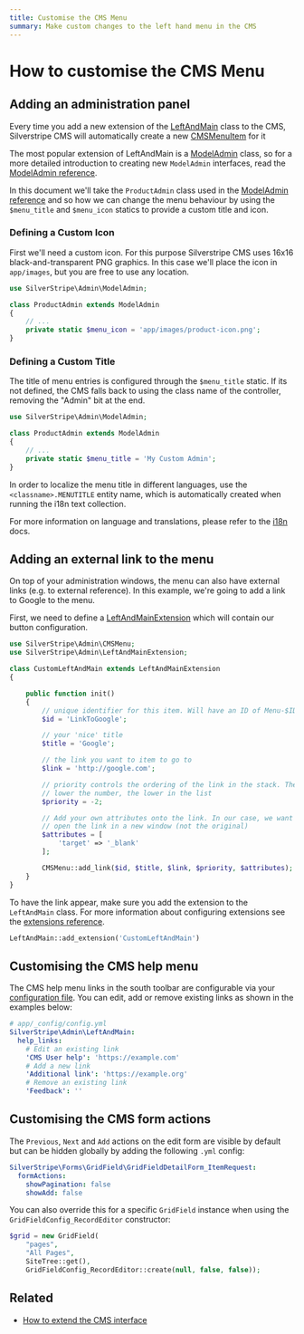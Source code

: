 ```yaml
---
title: Customise the CMS Menu
summary: Make custom changes to the left hand menu in the CMS
---
```

# How to customise the CMS Menu

## Adding an administration panel

Every time you add a new extension of the [LeftAndMain](api:SilverStripe\Admin\LeftAndMain) class to the CMS,
Silverstripe CMS will automatically create a new [CMSMenuItem](api:SilverStripe\Admin\CMSMenuItem) for it

The most popular extension of LeftAndMain is a [ModelAdmin](api:SilverStripe\Admin\ModelAdmin) class, so
for a more detailed introduction to creating new `ModelAdmin` interfaces, read
the [ModelAdmin reference](../modeladmin).

In this document we'll take the `ProductAdmin` class used in the
[ModelAdmin reference](../modeladmin#setup) and so how we can change
the menu behaviour by using the `$menu_title` and `$menu_icon` statics to
provide a custom title and icon.

### Defining a Custom Icon

First we'll need a custom icon. For this purpose Silverstripe CMS uses 16x16
black-and-transparent PNG graphics. In this case we'll place the icon in
`app/images`, but you are free to use any location.


```php
use SilverStripe\Admin\ModelAdmin;

class ProductAdmin extends ModelAdmin
{
    // ...
    private static $menu_icon = 'app/images/product-icon.png';
}
```

### Defining a Custom Title

The title of menu entries is configured through the `$menu_title` static.
If its not defined, the CMS falls back to using the class name of the
controller, removing the "Admin" bit at the end.


```php
use SilverStripe\Admin\ModelAdmin;

class ProductAdmin extends ModelAdmin
{
    // ...
    private static $menu_title = 'My Custom Admin';
}
```

In order to localize the menu title in different languages, use the
`<classname>.MENUTITLE` entity name, which is automatically created when running
the i18n text collection.

For more information on language and translations, please refer to the
[i18n](/developer_guides/i18n) docs.

## Adding an external link to the menu

On top of your administration windows, the menu can also have external links
(e.g. to external reference). In this example, we're going to add a link to
Google to the menu.

First, we need to define a [LeftAndMainExtension](api:SilverStripe\Admin\LeftAndMainExtension) which will contain our
button configuration.


```php
use SilverStripe\Admin\CMSMenu;
use SilverStripe\Admin\LeftAndMainExtension;

class CustomLeftAndMain extends LeftAndMainExtension
{

    public function init()
    {
        // unique identifier for this item. Will have an ID of Menu-$ID
        $id = 'LinkToGoogle';

        // your 'nice' title
        $title = 'Google';

        // the link you want to item to go to
        $link = 'http://google.com';

        // priority controls the ordering of the link in the stack. The
        // lower the number, the lower in the list
        $priority = -2;

        // Add your own attributes onto the link. In our case, we want to
        // open the link in a new window (not the original)
        $attributes = [
            'target' => '_blank'
        ];

        CMSMenu::add_link($id, $title, $link, $priority, $attributes);
    }
}
```

To have the link appear, make sure you add the extension to the `LeftAndMain`
class. For more information about configuring extensions see the
[extensions reference](/developer_guides/extending/extensions).


```php
LeftAndMain::add_extension('CustomLeftAndMain')
```

## Customising the CMS help menu

The CMS help menu links in the south toolbar are configurable via your [configuration file](../../configuration).
You can edit, add or remove existing links as shown in the examples below:

```yml
# app/_config/config.yml
SilverStripe\Admin\LeftAndMain:
  help_links:
    # Edit an existing link
    'CMS User help': 'https://example.com'
    # Add a new link
    'Additional link': 'https://example.org'
    # Remove an existing link
    'Feedback': ''
```

## Customising the CMS form actions

The `Previous`, `Next` and `Add` actions on the edit form are visible by default but can be hidden globally by adding the following `.yml` config:

```yml
SilverStripe\Forms\GridField\GridFieldDetailForm_ItemRequest:
  formActions:
    showPagination: false
    showAdd: false
```

You can also override this for a specific `GridField` instance when using the `GridFieldConfig_RecordEditor` constructor:

```php
$grid = new GridField(
    "pages", 
    "All Pages", 
    SiteTree::get(), 
    GridFieldConfig_RecordEditor::create(null, false, false));
```

## Related

 * [How to extend the CMS interface](extend_cms_interface)
